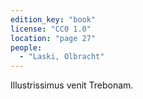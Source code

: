 ```yaml
---
edition_key: "book"
license: "CC0 1.0"
location: "page 27"
people:
  - "Laski, Olbracht"
---
```

Illustrissimus venit Trebonam.
